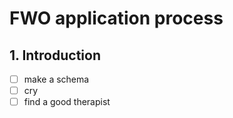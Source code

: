 # FWO application process

## 1. Introduction

-   [ ] make a schema
-   [ ] cry
-   [ ] find a good therapist

